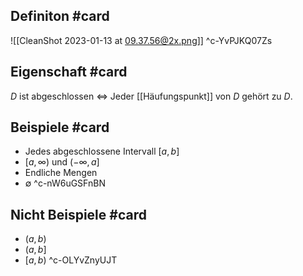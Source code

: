## Definiton #card 
![[CleanShot 2023-01-13 at 09.37.56@2x.png]]
^c-YvPJKQ07Zs

## Eigenschaft #card 
$D$ ist abgeschlossen $\Longleftrightarrow$ Jeder [[Häufungspunkt]] von $D$ gehört zu $D$.

## Beispiele #card 
- Jedes abgeschlossene Intervall $[a,b]$
- $[a,\infty)$ und $(-\infty, a]$
- Endliche Mengen
- $\emptyset$
^c-nW6uGSFnBN

## Nicht Beispiele #card 
- $(a,b)$
- $(a,b]$
- $[a,b)$
^c-OLYvZnyUJT
